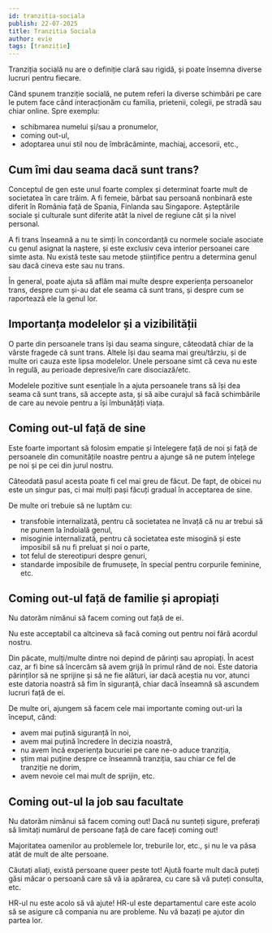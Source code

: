 ```yaml
---
id: tranzitia-sociala
publish: 22-07-2025
title: Tranzitia Sociala
author: evie
tags: [tranziție]
---
```


Tranziția socială nu are o definiție clară sau rigidă, și poate însemna diverse lucruri pentru fiecare.

Când spunem tranziție socială, ne putem referi la diverse schimbări pe care le putem face când interacționăm cu familia, prietenii, colegii, pe stradă sau chiar online. Spre exemplu:

- schibmarea numelui și/sau a pronumelor,
- coming out-ul,
- adoptarea unui stil nou de îmbrăcăminte, machiaj, accesorii, etc.,

## Cum îmi dau seama dacă sunt trans?

Conceptul de gen este unul foarte complex și determinat foarte mult de societatea în care
trăim. A fi femeie, bărbat sau persoană nonbinară este diferit în România față de Spania,
Finlanda sau Singapore. Așteptările sociale și culturale sunt diferite atât la nivel de
regiune cât și la nivel personal.

A fi trans înseamnă a nu te simți în concordanță cu normele sociale asociate cu genul
asignat la naștere, și este exclusiv ceva interior persoanei care simte asta. Nu există
teste sau metode științifice pentru a determina genul sau dacă cineva este sau nu trans.

În general, poate ajuta să aflăm mai multe despre experiența persoanelor trans, despre cum
și-au dat ele seama că sunt trans, și despre cum se raportează ele la genul lor.

## Importanța modelelor și a vizibilității
O parte din persoanele trans își dau seama singure, câteodată chiar de la vârste fragede
că sunt trans. Altele își dau seama mai greu/târziu, și de multe ori cauza este lipsa
modelelor. Unele persoane simt că ceva nu este în regulă, au perioade depresive/în care
disociază/etc.

Modelele pozitive sunt esențiale în a ajuta persoanele trans să își dea seama că sunt
trans, să accepte asta, și să aibe curajul să facă schimbările de care au nevoie pentru
a își îmbunățăți viața.


## Coming out-ul față de sine

Este foarte important să folosim empatie și întelegere față de noi și față de persoanele
din comunitățile noastre pentru a ajunge să ne putem înțelege pe noi și pe cei din jurul
nostru.

Câteodată pasul acesta poate fi cel mai greu de făcut. De fapt, de obicei nu este un
singur pas, ci mai mulți pași făcuți gradual în acceptarea de sine.

De multe ori trebuie să ne luptăm cu:

- transfobie internalizată, pentru că societatea ne învață că nu ar trebui să ne punem la îndoială genul,
- misoginie internalizată, pentru că societatea este misogină și este imposibil să nu fi preluat și noi o parte,
- tot felul de stereotipuri despre genuri,
- standarde imposibile de frumusețe, în special pentru corpurile feminine, etc.

## Coming out-ul față de familie și apropiați

Nu datorăm nimănui să facem coming out față de ei.

Nu este acceptabil ca altcineva să facă coming out pentru noi fără acordul nostru.

Din păcate, mulți/multe dintre noi depind de părinți sau apropiați. În acest caz, ar fi
bine să încercăm să avem grijă în primul rând de noi. Este datoria părinților să ne
sprijine și să ne fie alături, iar dacă aceștia nu vor, atunci este datoria noastră
să fim în siguranță, chiar dacă înseamnă să ascundem lucruri față de ei.

De multe ori, ajungem să facem cele mai importante coming out-uri la început, când:

- avem mai puțină siguranță în noi,
- avem mai puțină încredere în decizia noastră,
- nu avem încă experiența bucuriei pe care ne-o aduce tranziția,
- știm mai puține despre ce înseamnă tranziția, sau chiar ce fel de tranziție ne dorim,
- avem nevoie cel mai mult de sprijin, etc.

## Coming out-ul la job sau facultate

Nu datorăm nimănui să facem coming out! Dacă nu sunteți sigure, preferați să limitați
numărul de persoane față de care faceți coming out!

Majoritatea oamenilor au problemele lor, treburile lor, etc., și nu le va păsa atât de
mult de alte persoane.

Căutați aliați, există persoane queer peste tot! Ajută foarte mult dacă puteți găsi măcar
o persoană care să vă ia apărarea, cu care să vă puteți consulta, etc.

HR-ul nu este acolo să vă ajute! HR-ul este departamentul care este acolo să se asigure
că compania nu are probleme. Nu vă bazați pe ajutor din partea lor.
